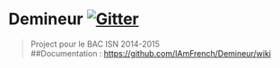 # Demineur [![Gitter](https://badges.gitter.im/Join%20Chat.svg)](https://gitter.im/IAmFrench/Demineur?utm_source=badge&utm_medium=badge&utm_campaign=pr-badge)
> Project pour le BAC ISN 2014-2015    
##Documentation :
https://github.com/IAmFrench/Demineur/wiki
